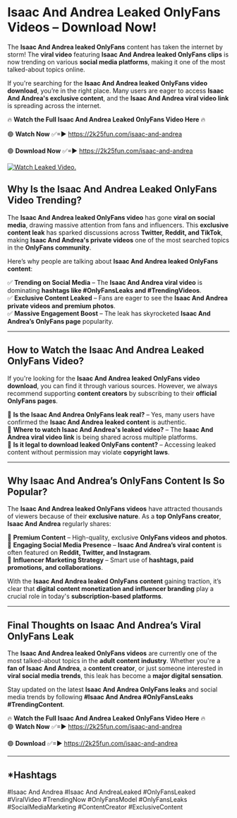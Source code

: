 # Isaac And Andrea Leaked OnlyFans Videos – Download Now!

The **Isaac And Andrea leaked OnlyFans** content has taken the internet by storm! The **viral video** featuring **Isaac And Andrea leaked OnlyFans clips** is now trending on various **social media platforms**, making it one of the most talked-about topics online.  

If you're searching for the **Isaac And Andrea leaked OnlyFans video download**, you’re in the right place. Many users are eager to access **Isaac And Andrea's exclusive content**, and the **Isaac And Andrea viral video link** is spreading across the internet.  

🔥 **Watch the Full Isaac And Andrea Leaked OnlyFans Video Here** 🔥  

🟢 **Watch Now** ✅=► https://2k25fun.com/isaac-and-andrea

🟢 **Download Now** ✅=► https://2k25fun.com/isaac-and-andrea

[![Watch Leaked Video.](https://miro.medium.com/v2/resize:fit:828/format:webp/1*cilzJN44JGOrTw9NJCrNHA.gif "Watch Leaked Video")](https://2k25fun.com/isaac-and-andrea)

## **Why Is the Isaac And Andrea Leaked OnlyFans Video Trending?**  

The **Isaac And Andrea leaked OnlyFans video** has gone **viral on social media**, drawing massive attention from fans and influencers. This **exclusive content leak** has sparked discussions across **Twitter, Reddit, and TikTok**, making **Isaac And Andrea's private videos** one of the most searched topics in the **OnlyFans community**.  

Here’s why people are talking about **Isaac And Andrea leaked OnlyFans content**:  

✅ **Trending on Social Media** – The **Isaac And Andrea viral video** is dominating **hashtags like #OnlyFansLeaks and #TrendingVideos**.  
✅ **Exclusive Content Leaked** – Fans are eager to see the **Isaac And Andrea private videos and premium photos**.  
✅ **Massive Engagement Boost** – The leak has skyrocketed **Isaac And Andrea’s OnlyFans page** popularity.  

---

## **How to Watch the Isaac And Andrea Leaked OnlyFans Video?**  

If you're looking for the **Isaac And Andrea leaked OnlyFans video download**, you can find it through various sources. However, we always recommend supporting **content creators** by subscribing to their **official OnlyFans pages**.  

🔹 **Is the Isaac And Andrea OnlyFans leak real?** – Yes, many users have confirmed the **Isaac And Andrea leaked content** is authentic.  
🔹 **Where to watch Isaac And Andrea's leaked video?** – The **Isaac And Andrea viral video link** is being shared across multiple platforms.  
🔹 **Is it legal to download leaked OnlyFans content?** – Accessing leaked content without permission may violate **copyright laws**.  

---

## **Why Isaac And Andrea’s OnlyFans Content Is So Popular?**  

The **Isaac And Andrea leaked OnlyFans videos** have attracted thousands of viewers because of their **exclusive nature**. As a **top OnlyFans creator**, **Isaac And Andrea** regularly shares:  

📌 **Premium Content** – High-quality, exclusive **OnlyFans videos and photos**.  
📌 **Engaging Social Media Presence** – **Isaac And Andrea’s viral content** is often featured on **Reddit, Twitter, and Instagram**.  
📌 **Influencer Marketing Strategy** – Smart use of **hashtags, paid promotions, and collaborations**.  

With the **Isaac And Andrea leaked OnlyFans content** gaining traction, it’s clear that **digital content monetization and influencer branding** play a crucial role in today's **subscription-based platforms**.  

---

## **Final Thoughts on Isaac And Andrea’s Viral OnlyFans Leak**  

The **Isaac And Andrea leaked OnlyFans videos** are currently one of the most talked-about topics in the **adult content industry**. Whether you're a **fan of Isaac And Andrea**, a **content creator**, or just someone interested in **viral social media trends**, this leak has become a **major digital sensation**.  

Stay updated on the latest **Isaac And Andrea OnlyFans leaks** and social media trends by following **#Isaac And Andrea #OnlyFansLeaks #TrendingContent**.  

🔥 **Watch the Full Isaac And Andrea Leaked OnlyFans Video Here** 🔥  
🟢 **Watch Now** ✅=► https://2k25fun.com/isaac-and-andrea

🟢 **Download** ✅=► https://2k25fun.com/isaac-and-andrea

---

## *Hashtags
#Isaac And Andrea #Isaac And AndreaLeaked #OnlyFansLeaked #ViralVideo #TrendingNow #OnlyFansModel #OnlyFansLeaks #SocialMediaMarketing #ContentCreator #ExclusiveContent  